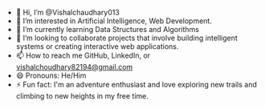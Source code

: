 - 👋 Hi, I’m @Vishalchaudhary013
- 👀 I’m interested in Artificial Intelligence, Web Development.
- 🌱 I’m currently learning  Data Structures and Algorithms
- 💞️ I’m looking to collaborate projects that involve building intelligent systems or creating interactive web applications.
- 📫 How to reach me GitHub, LinkedIn, or vishalchoudhary82194@gmail.com
- 😄 Pronouns: He/Him
- ⚡ Fun fact: I'm an adventure enthusiast and love exploring new trails and climbing to new heights in my free time.

<!---
Vishalchaudhary013/Vishalchaudhary013 is a ✨ special ✨ repository because its `README.md` (this file) appears on your GitHub profile.
You can click the Preview link to take a look at your changes.
--->
